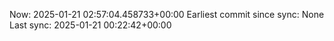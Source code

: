 Now: 2025-01-21 02:57:04.458733+00:00 Earliest commit since sync: None Last sync: 2025-01-21 00:22:42+00:00
